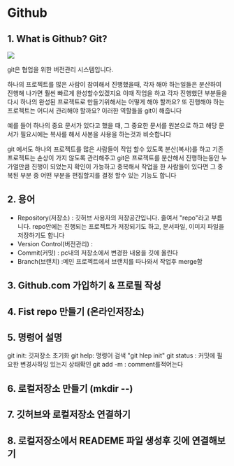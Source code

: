 # Github

## 1. What is Github? Git?
![](../img/git.png)

git은 협업을 위한 버전관리 시스템입니다.

하나의 프로젝트를 많은 사람이 참여해서 진행했을때,
각자 해야 하는일들은 분산하여 진행해 나가면 훨씬 빠르게 완성할수있겠지요
이때 작업을 하고 각자 진행했던 부분들을 다시 하나의 완성된 프로젝트로 만들기위해서는 어떻게 해야 할까요? 또 진행해야 하는 프로젝트는 어디서 관리해야 할까요?
이러한 역할들을 git이 해줍니다

예를 들어 하나의 중요 문서가 있다고 했을 때, 그 중요한 문서를 원본으로 하고
해당 문서가 필요시에는 복사를 해서 사본을 사용을 하는것과 비슷합니다

git 에서도 하나의 프로젝트를 많은 사람들이 작업 할수 있도록 분산(복사)를 하고 기존 프로젝트는 손상이 가지 않도록 관리해주고 git은 프로젝트를 분산해서 진행하는동안 누가얼만큼 진행이 되었는지 확인이 가능하고 중복해서 작업을 한 사람들이 있다면 그 중복된 부분 중 어떤 부분을 편집할지를 결정 할수 있는 기능도 합니다 


## 2. 용어
- Repository(저장소) : 깃허브 사용자의 저장공간입니다. 줄여서 "repo"라고 부릅니다.
					   repo안에는 진행되는 프로젝트가 저장되기도 하고, 문서파일,
					   이미지 파일을 저장하기도 합니다 
- Version Control(버전관리) : 
- Commit(커밋) : pc내의 저장소에서 변경한 내용을 깃에 올린다 
- Branch(브랜치) :메인 프로젝트에서 브랜치를 따나와서 작업후 merge함

## 3. Github.com 가입하기 & 프로필 작성

## 4. Fist repo 만들기 (온라인저장소)

## 5. 명령어 설명
git init: 깃저장소 초기화
git help: 명령어 검색 "git hlep init"
git status : 커밋에 필요한 변경사하잉 있는지 상태확인
git add -m : comment를적어는다 


## 6. 로컬저장소 만들기 (mkdir --)

## 7. 깃허브와 로컬저장소 연결하기 

## 8. 로컬저장소에서 READEME 파일 생성후 깃에 연결해보기 
